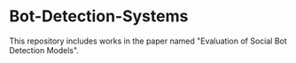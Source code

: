 # Bot-Detection-Systems

This repository includes works in the paper named "Evaluation of Social Bot Detection Models". 
